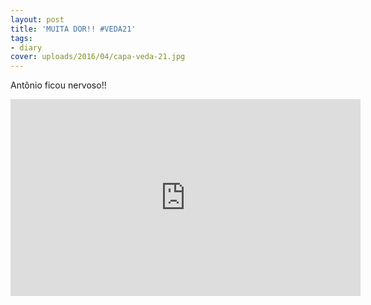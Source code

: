 ```yaml
---
layout: post
title: 'MUITA DOR!! #VEDA21'
tags:
- diary
cover: uploads/2016/04/capa-veda-21.jpg
---
```


Antônio ficou nervoso!!

<iframe width="560" height="315" src="https://www.youtube.com/embed/IbIHARxUOVg" frameborder="0" allowfullscreen></iframe>
